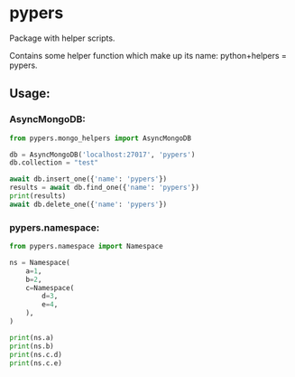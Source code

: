 # pypers

Package with helper scripts.

Contains some helper function which make up its name: python+helpers = pypers.


## Usage:

### AsyncMongoDB:
```python
from pypers.mongo_helpers import AsyncMongoDB

db = AsyncMongoDB('localhost:27017', 'pypers')
db.collection = "test"

await db.insert_one({'name': 'pypers'})
results = await db.find_one({'name': 'pypers'})
print(results)
await db.delete_one({'name': 'pypers'})
```


### pypers.namespace:
```python
from pypers.namespace import Namespace

ns = Namespace(
    a=1,
    b=2,
    c=Namespace(
        d=3,
        e=4,
    ),
)

print(ns.a)
print(ns.b)
print(ns.c.d)
print(ns.c.e)
```

